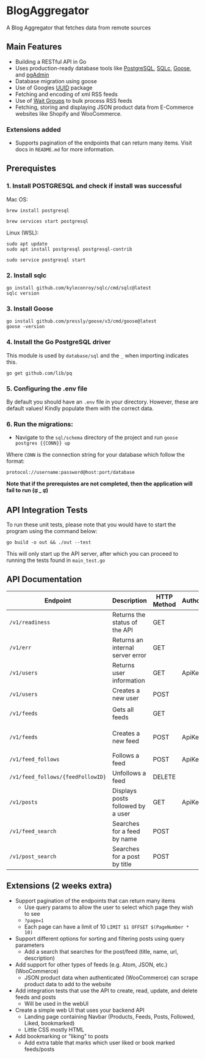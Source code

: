 # BlogAggregator

A Blog Aggregator that fetches data from remote sources

## Main Features

-   Building a RESTful API in Go
-   Uses production-ready database tools like [PostgreSQL](https://www.postgresql.org), [SQLc](https://sqlc.dev), [Goose](https://github.com/pressly/goose), and [pgAdmin](https://www.pgadmin.org)
-   Database migration using goose
-   Use of Googles [UUID](https://pkg.go.dev/github.com/google/uuid) package
-   Fetching and encoding of xml RSS feeds
-   Use of [Wait Groups](https://pkg.go.dev/sync#WaitGroup) to bulk process RSS feeds
-   Fetching, storing and displaying JSON product data from E-Commerce websites like Shopify and WooCommerce.

### Extensions added

-   Supports pagination of the endpoints that can return many items. Visit docs in `README.md` for more information.

## Prerequistes

### 1. Install POSTGRESQL and check if install was successful

Mac OS:

```
brew install postgresql

brew services start postgresql
```

Linux (WSL):

```
sudo apt update
sudo apt install postgresql postgresql-contrib

sudo service postgresql start
```

### 2. Install sqlc

```
go install github.com/kyleconroy/sqlc/cmd/sqlc@latest
sqlc version
```

### 3. Install Goose

```
go install github.com/pressly/goose/v3/cmd/goose@latest
goose -version
```

### 4. Install the Go PostgreSQL driver

This module is used by `database/sql` and the `_` when importing indicates this.

```
go get github.com/lib/pq
```

### 5. Configuring the .env file

By default you should have an `.env` file in your directory. However, these are default values!
Kindly populate them with the correct data.

### 6. Run the migrations:

-   Navigate to the `sql/schema` directory of the project and run `goose postgres {{CONN}} up`

Where `CONN` is the connection string for your database which follow the format:

```
protocol://username:password@host:port/database
```

**Note that if the prerequistes are not completed, then the application will fail to run (ಥ \_ ಥ)**

## API Integration Tests

To run these unit tests, please note that you would have to start the program using the command below:

```
go build -o out && ./out --test
```

This will only start up the API server, after which you can proceed to running the tests found in `main_test.go`

## API Documentation

| Endpoint                          | Description                       | HTTP Method | Authorization | Params                         | Format                                       |
| --------------------------------- | :-------------------------------- | ----------- | ------------- | ------------------------------ | -------------------------------------------- |
| `/v1/readiness`                   | Returns the status of the API     | GET         |               |                                |                                              |
| `/v1/err`                         | Returns an internal server error  | GET         |               |                                |                                              |
| `/v1/users`                       | Returns user information          | GET         | ApiKey <key>  |                                |                                              |
| `/v1/users`                       | Creates a new user                | POST        |               |                                | `json{"name": "UserName"}`                   |
| `/v1/feeds`                       | Gets all feeds                    | GET         |               | `page={pageNum}&sort={method}` |                                              |
| `/v1/feeds`                       | Creates a new feed                | POST        | ApiKey <key>  |                                | `json{"name": "FeedName", "url": "FeedURL"}` |
| `/v1/feed_follows`                | Follows a feed                    | POST        | ApiKey <key>  |                                | `json{"feed_id": "FeedID"}`                  |
| `/v1/feed_follows/{feedFollowID}` | Unfollows a feed                  | DELETE      |               |                                |                                              |
| `/v1/posts`                       | Displays posts followed by a user | GET         | ApiKey <key>  | `page={pageNum}&sort={method}` |                                              |
| `/v1/feed_search`                 | Searches for a feed by name       | POST        |               | `q={FeedName}`                 |                                              |
| `/v1/post_search`                 | Searches for a post by title      | POST        |               | `q={PostTitle}`                |                                              |

## Extensions (2 weeks extra)

-   Support pagination of the endpoints that can return many items
    -   Use query params to allow the user to select which page they wish to see
    -   `?page=1`
    -   Each page can have a limit of 10 `LIMIT $1 OFFSET $(PageNumber * 10)`
-   Support different options for sorting and filtering posts using query parameters
    -   Add a search that searches for the post/feed (title, name, url, description)
-   Add support for other types of feeds (e.g. Atom, JSON, etc.) (WooCommerce)
    -   JSON product data when authenticated (WooCommerce) can scrape product data to add to the website
-   Add integration tests that use the API to create, read, update, and delete feeds and posts
    -   Will be used in the webUI
-   Create a simple web UI that uses your backend API
    -   Landing page containing Navbar (Products, Feeds, Posts, Followed, Liked, bookmarked)
    -   Little CSS mostly HTML
-   Add bookmarking or "liking" to posts
    -   Add extra table that marks which user liked or book marked feeds/posts
